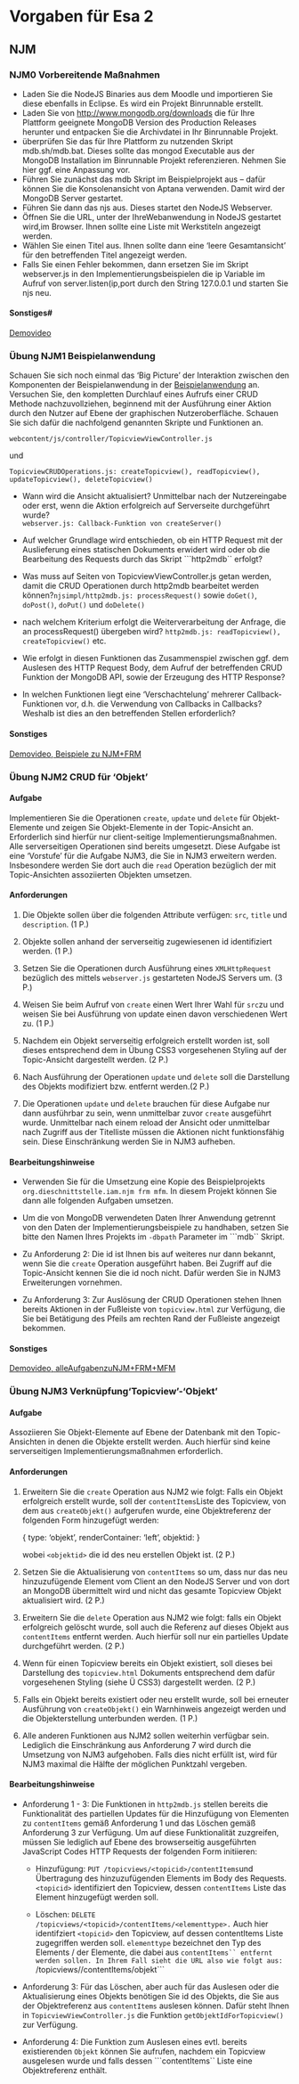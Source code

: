 # Vorgaben für Esa 2
## NJM
### NJM0 Vorbereitende Maßnahmen
* Laden Sie die NodeJS Binaries aus dem Moodle und importieren Sie diese ebenfalls in Eclipse. Es wird ein Projekt Binrunnable erstellt.
* Laden Sie von http://www.mongodb.org/downloads die für Ihre Plattform geeignete MongoDB Version des Production Releases herunter und entpacken Sie die Archivdatei in Ihr Binrunnable Projekt.
* überprüfen Sie das für Ihre Plattform zu nutzenden Skript mdb.sh/mdb.bat. Dieses sollte das mongod Executable aus der MongoDB Installation im Binrunnable Projekt referenzieren. Nehmen Sie hier ggf. eine Anpassung vor.
* Führen Sie zunächst das mdb Skript im Beispielprojekt aus – dafür können Sie die Konsolenansicht von Aptana verwenden. Damit wird der MongoDB Server gestartet.
* Führen Sie dann das njs aus. Dieses startet den NodeJS Webserver.
* Öffnen Sie die URL, unter der IhreWebanwendung in NodeJS gestartet wird,im Browser. Ihnen sollte eine Liste mit Werkstiteln angezeigt werden.
* Wählen Sie einen Titel aus. Ihnen sollte dann eine ‘leere Gesamtansicht’ für den betreffenden Titel angezeigt werden.
* Falls Sie einen Fehler bekommen, dann ersetzen Sie im Skript webserver.js in den Implementierungsbeispielen die ip Variable im Aufruf von server.listen(ip,port durch den String 127.0.0.1 und starten Sie njs neu.

#### Sonstiges#
[Demovideo](https://connect.oncampus.de/p2231hw1w59/)

### Übung NJM1 Beispielanwendung
Schauen Sie sich noch einmal das ‘Big Picture’ der Interaktion zwischen den Komponenten der Beispielanwendung in der [Beispielanwendung](http://moodle.oncampus.de/modules/ir493/onmod/IAMNJM/nodejs/grund.shtml) an. 
Versuchen Sie, den kompletten Durchlauf eines Aufrufs einer CRUD Methode nachzuvollziehen, beginnend mit der Ausführung einer Aktion durch den Nutzer auf Ebene der graphischen Nutzeroberfläche. Schauen Sie sich dafür die nachfolgend genannten Skripte und Funktionen an.

    webcontent/js/controller/TopicviewViewController.js

und

    TopicviewCRUDOperations.js: createTopicview(), readTopicview(), updateTopicview(), deleteTopicview()


* Wann wird die Ansicht aktualisiert? Unmittelbar nach der Nutzereingabe oder erst, wenn die Aktion erfolgreich auf Serverseite durchgeführt wurde?  
```webserver.js: Callback-Funktion von createServer()```

* Auf welcher Grundlage wird entschieden, ob ein HTTP Request mit der Auslieferung eines statischen Dokuments erwidert wird oder ob die Bearbeitung des Requests durch das Skript ```http2mdb`` erfolgt?

* Was muss auf Seiten von TopicviewViewController.js getan werden, damit die CRUD Operationen durch http2mdb bearbeitet werden können?```njsimpl/http2mdb.js: processRequest()``` sowie ```doGet()```, ```doPost()```, ```doPut()``` und ```doDelete()```

* nach welchem Kriterium erfolgt die Weiterverarbeitung der Anfrage, die an processRequest() übergeben wird?
```http2mdb.js: readTopicview(), createTopicview()``` etc.

* Wie erfolgt in diesen Funktionen das Zusammenspiel zwischen ggf. dem Auslesen des HTTP Request Body, dem Aufruf der betreffenden CRUD Funktion der MongoDB API, sowie der Erzeugung des HTTP Response?

* In welchen Funktionen liegt eine ‘Verschachtelung’ mehrerer Callback-Funktionen vor, d.h. die Verwendung von Callbacks in Callbacks? Weshalb ist dies an den betreffenden Stellen erforderlich?

#### Sonstiges
[Demovideo, Beispiele zu NJM+FRM](https://connect.oncampus.de/p3jlxxtcmrg/)

### Übung NJM2 CRUD für ‘Objekt’

#### Aufgabe
Implementieren Sie die Operationen ```create```, ```update``` und ```delete``` für Objekt-Elemente und zeigen Sie Objekt-Elemente in der Topic-Ansicht an. 
Erforderlich sind hierfür nur client-seitige Implementierungsmaßnahmen. 
Alle serverseitigen Operationen sind bereits umgesetzt. Diese Aufgabe ist eine ‘Vorstufe’ für die Aufgabe NJM3, die Sie in NJM3 erweitern werden. 
Insbesondere werden Sie dort auch die ```read``` Operation bezüglich der mit Topic-Ansichten assoziierten Objekten umsetzen.

#### Anforderungen
1. Die Objekte sollen über die folgenden Attribute verfügen: ```src```, ```title``` und ```description```. (1 P.)

2. Objekte sollen anhand der serverseitig zugewiesenen id identifiziert werden. (1 P.)

3. Setzen Sie die Operationen durch Ausführung eines ```XMLHttpRequest``` bezüglich des mittels ```webserver.js``` gestarteten NodeJS Servers um. (3 P.)

4. Weisen Sie beim Aufruf von ```create``` einen Wert Ihrer Wahl für ```src```zu und weisen Sie bei Ausführung von update einen davon verschiedenen Wert zu. (1 P.)

5. Nachdem ein Objekt serverseitig erfolgreich erstellt worden ist, soll dieses entsprechend dem in Übung CSS3 vorgesehenen Styling auf der Topic-Ansicht dargestellt werden. (2 P.)

6. Nach Ausführung der Operationen ```update``` und ```delete``` soll die Darstellung des Objekts modifiziert bzw. entfernt werden.(2 P.)

7. Die Operationen ```update``` und ```delete``` brauchen für diese Aufgabe nur dann ausführbar zu sein, wenn unmittelbar zuvor ```create``` ausgeführt wurde. Unmittelbar nach einem reload der Ansicht oder unmittelbar nach Zugriff aus der Titelliste müssen die Aktionen nicht funktionsfähig sein. Diese Einschränkung werden Sie in NJM3 aufheben.

#### Bearbeitungshinweise
* Verwenden Sie für die Umsetzung eine Kopie des Beispielprojekts ```org.dieschnittstelle.iam.njm frm mfm```. In diesem Projekt können Sie dann alle folgenden Aufgaben umsetzen.

* Um die von MongoDB verwendeten Daten Ihrer Anwendung getrennt von den Daten der Implementierungsbeispiele zu handhaben, setzen Sie bitte den Namen Ihres Projekts im ```-dbpath``` Parameter im ```mdb`` Skript.

* Zu Anforderung 2: Die id ist Ihnen bis auf weiteres nur dann bekannt, wenn Sie die ```create``` Operation ausgeführt haben. Bei Zugriff auf die Topic-Ansicht kennen Sie die id noch nicht. Dafür werden Sie in NJM3 Erweiterungen vornehmen.

* Zu Anforderung 3: Zur Auslösung der CRUD Operationen stehen Ihnen bereits Aktionen in der Fußleiste von ```topicview.html``` zur Verfügung, die Sie bei Betätigung des Pfeils am rechten Rand der Fußleiste angezeigt bekommen.

#### Sonstiges
[Demovideo, alleAufgabenzuNJM+FRM+MFM](https://connect.oncampus.de/p6fgwa4hdzh/)

### Übung NJM3 Verknüpfung‘Topicview’-‘Objekt’
#### Aufgabe
Assoziieren Sie Objekt-Elemente auf Ebene der Datenbank mit den Topic-Ansichten in denen die Objekte erstellt werden. Auch hierfür sind keine serverseitigen Implementierungsmaßnahmen erforderlich.

#### Anforderungen
1. Erweitern Sie die ```create``` Operation aus NJM2 wie folgt: Falls ein Objekt erfolgreich erstellt wurde, soll der ```contentItems```Liste des Topicview, von dem aus ```createObjekt()``` aufgerufen wurde, eine Objektreferenz der folgenden Form hinzugefügt werden:
	
	{
	type: ‘objekt’, 
	renderContainer: ‘left’, 
	objektid: <objektid>
	}

	wobei ```<objektid>``` die id des neu erstellen Objekt ist. (2 P.)

2. Setzen Sie die Aktualisierung von ```contentItems``` so um, dass nur das neu hinzuzufügende Element vom Client an den NodeJS Server und von dort an MongoDB übermittelt wird und nicht das gesamte Topicview Objekt aktualisiert wird. (2 P.)

3. Erweitern Sie die ```delete``` Operation aus NJM2 wie folgt: falls ein Objekt erfolgreich gelöscht wurde, soll auch die Referenz auf dieses Objekt aus ```contentItems``` entfernt werden. Auch hierfür soll nur ein partielles Update durchgeführt werden. (2 P.)

4. Wenn für einen Topicview bereits ein Objekt existiert, soll dieses bei Darstellung des ```topicview.html``` Dokuments entsprechend dem dafür vorgesehenen Styling (siehe Ü CSS3) dargestellt werden.
(2 P.)

5. Falls ein Objekt bereits existiert oder neu erstellt wurde, soll bei erneuter Ausführung von ```createObjekt()``` ein Warnhinweis angezeigt werden und die Objekterstellung unterbunden werden. (1 P.)

6. Alle anderen Funktionen aus NJM2 sollen weiterhin verfügbar sein. Lediglich die Einschränkung aus Anforderung 7 wird durch die Umsetzung von NJM3 aufgehoben. Falls dies nicht erfüllt ist, wird für NJM3 maximal die Hälfte der möglichen Punktzahl vergeben.

#### Bearbeitungshinweise
* Anforderung 1 - 3: Die Funktionen in ```http2mdb.js``` stellen bereits die Funktionalität des partiellen Updates für die Hinzufügung von Elementen zu ```contentItems``` gemäß Anforderung 1 und das Löschen gemäß Anforderung 3 zur Verfügung. Um auf diese Funktionalität zuzgreifen, müssen Sie lediglich auf Ebene des browserseitig ausgeführten JavaScript Codes HTTP Requests der folgenden Form initiieren:
	
	* Hinzufügung: ```PUT /topicviews/<topicid>/contentItems```und Übertragung des hinzuzufügenden Elements im Body des Requests. ```<topicid>``` identifiziert den Topicview, dessen ```contentItems``` Liste das Element hinzugefügt werden soll. 

	* Löschen: ```DELETE /topicviews/<topicid>/contentItems/<elementtype>.``` Auch hier identifziert ```<topicid>``` den Topicview, auf dessen contentItems Liste zugegriffen werden soll. ```elementtype``` bezeichnet den Typ des Elements / der Elemente, die dabei aus ```contentItems`` entfernt werden sollen. In Ihrem Fall sieht die URL also wie folgt aus: ```/topicviews/<topicid>/contentItems/objekt```

* Anforderung 3:  Für das Löschen, aber auch für das Auslesen oder die Aktualisierung eines Objekts benötigen Sie id des Objekts, die Sie aus der Objektreferenz aus ```contentItems``` auslesen können. Dafür steht Ihnen in ```TopicviewViewController.js``` die Funktion ```getObjektIdForTopicview()``` zur Verfügung.

* Anforderung 4: Die Funktion zum Auslesen eines evtl. bereits existierenden ```Objekt``` können Sie aufrufen, nachdem ein Topicview ausgelesen wurde und falls dessen ```contentItems`` Liste eine Objektreferenz enthält.

